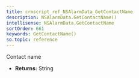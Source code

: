 ```yaml
---
title: crmscript_ref_NSAlarmData_GetContactName
description: NSAlarmData.GetContactName()
intellisense: NSAlarmData.GetContactName
sortOrder: 661
keywords: GetContactName()
so.topic: reference
---
```



Contact name



* **Returns:** String


